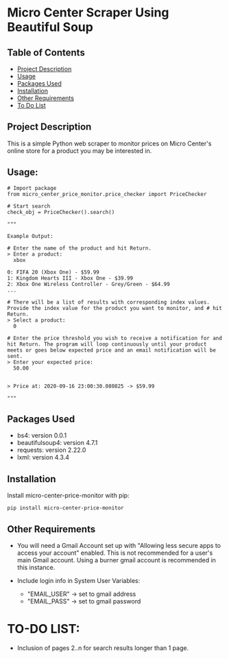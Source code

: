 # Micro Center Scraper Using Beautiful Soup

## Table of Contents
* [Project Description](#project-description)
* [Usage](#usage)
* [Packages Used](#packages-used)
* [Installation](#installation)
* [Other Requirements](#other-requirements)
* [To Do List](#to-do-list)

## Project Description
This is a simple Python web scraper to monitor prices on Micro Center's online store for a product you may be interested in.

## Usage:

```
# Import package
from micro_center_price_monitor.price_checker import PriceChecker

# Start search
check_obj = PriceChecker().search()

"""

Example Output:

# Enter the name of the product and hit Return.
> Enter a product:
  xbox

0: FIFA 20 (Xbox One) - $59.99
1: Kingdom Hearts III - Xbox One - $39.99
2: Xbox One Wireless Controller - Grey/Green - $64.99
...

# There will be a list of results with corresponding index values. Provide the index value for the product you want to monitor, and # hit Return.
> Select a product:
  0
  
# Enter the price threshold you wish to receive a notification for and hit Return. The program will loop continuously until your product meets or goes below expected price and an email notification will be sent.
> Enter your expected price:
  50.00


> Price at: 2020-09-16 23:00:30.080825 -> $59.99

"""

```

## Packages Used
* bs4: version 0.0.1
* beautifulsoup4: version 4.7.1
* requests: version 2.22.0
* lxml: version 4.3.4

## Installation
Install micro-center-price-monitor with pip:

```
pip install micro-center-price-monitor
```

## Other Requirements
* You will need a Gmail Account set up with "Allowing less secure apps to access your account" enabled. This is not recommended for a user's main Gmail account. Using a burner gmail account is recommended in this instance.

* Include login info in System User Variables:
    - "EMAIL_USER" -> set to gmail address
    - "EMAIL_PASS" -> set to gmail password

# TO-DO LIST:
* Inclusion of pages 2..n for search results longer than 1 page.
